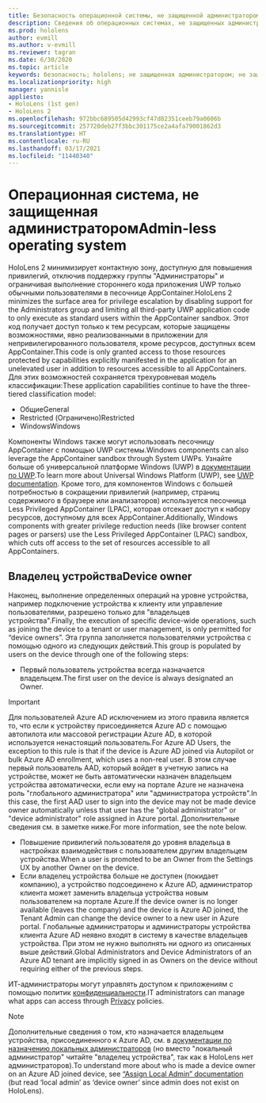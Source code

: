 ```yaml
---
title: Безопасность операционной системы, не защищенной администратором
description: Сведения об операционных системах, не защищенных администратором, владельцах устройств и безопасности на устройствах смешанной реальности HoloLens.
ms.prod: hololens
author: evmill
ms.author: v-evmill
ms.reviewer: tagran
ms.date: 6/30/2020
ms.topic: article
keywords: безопасность; hololens; не защищенная администратором; не защищенная администратором; операционная система; операционная система, не защищенная администратором; ос, защищенная администратором; ос, не защищенная администратором; hololens 2; безопасность hololens2; security, hololens, adminless, admin-less, operating system, admin-less operating system, admin os, admin-less os, hololens 2, hololens2 security,
ms.localizationpriority: high
manager: yannisle
appliesto:
- HoloLens (1st gen)
- HoloLens 2
ms.openlocfilehash: 972bbc689505d42993cf47d82351ceeb79a0606b
ms.sourcegitcommit: 257720deb27f3bbc301175ce2a4afa79001862d3
ms.translationtype: HT
ms.contentlocale: ru-RU
ms.lasthandoff: 03/17/2021
ms.locfileid: "11440340"
---
```

# <a name="admin-less-operating-system"></a><span data-ttu-id="3f8ca-104">Операционная система, не защищенная администратором</span><span class="sxs-lookup"><span data-stu-id="3f8ca-104">Admin-less operating system</span></span>

<span data-ttu-id="3f8ca-105">HoloLens 2 минимизирует контактную зону, доступную для повышения привилегий, отключив поддержку группы "Администраторы" и ограничивая выполнение стороннего кода приложения UWP только обычными пользователями в песочнице AppContainer.</span><span class="sxs-lookup"><span data-stu-id="3f8ca-105">HoloLens 2 minimizes the surface area for privilege escalation by disabling support for the Administrators group and limiting all third-party UWP application code to only execute as standard users within the AppContainer sandbox.</span></span> <span data-ttu-id="3f8ca-106">Этот код получает доступ только к тем ресурсам, которые защищены возможностями, явно реализованными в приложении для непривилегированного пользователя, кроме ресурсов, доступных всем AppContainer.</span><span class="sxs-lookup"><span data-stu-id="3f8ca-106">This code is only granted access to those resources protected by capabilities explicitly manifested in the application for an unelevated user in addition to resources accessible to all AppContainers.</span></span>
<span data-ttu-id="3f8ca-107">Для этих возможностей сохраняется трехуровневая модель классификации:</span><span class="sxs-lookup"><span data-stu-id="3f8ca-107">These application capabilities continue to have the three-tiered classification model:</span></span>
  * <span data-ttu-id="3f8ca-108">Общие</span><span class="sxs-lookup"><span data-stu-id="3f8ca-108">General</span></span>
  * <span data-ttu-id="3f8ca-109">Restricted (Ограничено)</span><span class="sxs-lookup"><span data-stu-id="3f8ca-109">Restricted</span></span>
  * <span data-ttu-id="3f8ca-110">Windows</span><span class="sxs-lookup"><span data-stu-id="3f8ca-110">Windows</span></span>

<span data-ttu-id="3f8ca-111">Компоненты Windows также могут использовать песочницу AppContainer с помощью UWP системы.</span><span class="sxs-lookup"><span data-stu-id="3f8ca-111">Windows components can also leverage the AppContainer sandbox through System UWPs.</span></span> <span data-ttu-id="3f8ca-112">Узнайте больше об универсальной платформе Windows (UWP) в [документации по UWP](https://docs.microsoft.com/windows/uwp/).</span><span class="sxs-lookup"><span data-stu-id="3f8ca-112">To learn more about Universal Windows Platform (UWP), see [UWP documentation](https://docs.microsoft.com/windows/uwp/).</span></span> <span data-ttu-id="3f8ca-113">Кроме того, для компонентов Windows с большей потребностью в сокращении привилегий (например, страниц содержимого в браузере или анализаторов) используется песочница Less Privileged AppContainer (LPAC), которая отсекает доступ к набору ресурсов, доступному для всех AppContainer.</span><span class="sxs-lookup"><span data-stu-id="3f8ca-113">Additionally, Windows components with greater privilege reduction needs (like browser content pages or parsers) use the Less Privileged AppContainer (LPAC) sandbox, which cuts off access to the set of resources accessible to all AppContainers.</span></span>

## <a name="device-owner"></a><span data-ttu-id="3f8ca-114">Владелец устройства</span><span class="sxs-lookup"><span data-stu-id="3f8ca-114">Device owner</span></span>

<span data-ttu-id="3f8ca-115">Наконец, выполнение определенных операций на уровне устройства, например подключение устройства к клиенту или управление пользователями, разрешено только для "владельцев устройства".</span><span class="sxs-lookup"><span data-stu-id="3f8ca-115">Finally, the execution of specific device-wide operations, such as joining the device to a tenant or user management, is only permitted for “device owners”.</span></span> <span data-ttu-id="3f8ca-116">Эта группа заполняется пользователями устройства с помощью одного из следующих действий.</span><span class="sxs-lookup"><span data-stu-id="3f8ca-116">This group is populated by users on the device through one of the following steps:</span></span>
  * <span data-ttu-id="3f8ca-117">Первый пользователь устройства всегда назначается владельцем.</span><span class="sxs-lookup"><span data-stu-id="3f8ca-117">The first user on the device is always designated an Owner.</span></span> 
> [!IMPORTANT]
><span data-ttu-id="3f8ca-118">Для пользователей Azure AD исключением из этого правила является то, что если к устройству присоединяется Azure AD с помощью автопилота или массовой регистрации Azure AD, в которой используется ненастоящий пользователь.</span><span class="sxs-lookup"><span data-stu-id="3f8ca-118">For Azure AD Users, the exception to this rule is that if the device is Azure AD joined via Autopilot or bulk Azure AD enrollment, which uses a non-real user.</span></span> <span data-ttu-id="3f8ca-119">В этом случае первый пользователь AAD, который войдет в учетную запись на устройстве, может не быть автоматически назначен владельцем устройства автоматически, если ему на портале Azure не назначена роль "глобального администратора" или "администратора устройств".</span><span class="sxs-lookup"><span data-stu-id="3f8ca-119">In this case, the first AAD user to sign into the device may not be made device owner automatically unless that user has the "global administrator" or "device administrator" role assigned in Azure portal.</span></span> <span data-ttu-id="3f8ca-120">Дополнительные сведения см. в заметке ниже.</span><span class="sxs-lookup"><span data-stu-id="3f8ca-120">For more information, see the note below.</span></span>  

  * <span data-ttu-id="3f8ca-121">Повышение привилегий пользователя до уровня владельца в настройках взаимодействия с пользователем другим владельцем устройства.</span><span class="sxs-lookup"><span data-stu-id="3f8ca-121">When a user is promoted to be an Owner from the Settings UX by another Owner on the device.</span></span>
  * <span data-ttu-id="3f8ca-122">Если владелец устройства больше не доступен (покидает компанию), а устройство подсоединено к Azure AD, администратор клиента может заменить владельца устройства новым пользователем на портале Azure.</span><span class="sxs-lookup"><span data-stu-id="3f8ca-122">If the device owner is no longer available (leaves the company) and the device is Azure AD joined, the Tenant Admin can change the device owner to a new user in Azure portal.</span></span> <span data-ttu-id="3f8ca-123">Глобальные администраторы и администраторы устройства клиента Azure AD неявно входят в систему в качестве владельцев устройства. При этом не нужно выполнять ни одного из описанных выше действий.</span><span class="sxs-lookup"><span data-stu-id="3f8ca-123">Global Administrators and Device Administrators of an Azure AD tenant are implicitly signed in as Owners on the device without requiring either of the previous steps.</span></span>  

 <span data-ttu-id="3f8ca-124">ИТ-администраторы могут управлять доступом к приложениям с помощью политик [конфиденциальности](https://docs.microsoft.com/windows/client-management/mdm/policy-csp-privacy).</span><span class="sxs-lookup"><span data-stu-id="3f8ca-124">IT administrators can manage what apps can access through [Privacy](https://docs.microsoft.com/windows/client-management/mdm/policy-csp-privacy) policies.</span></span> 

> [!NOTE]
> <span data-ttu-id="3f8ca-125">Дополнительные сведения о том, кто назначается владельцем устройства, присоединенного к Azure AD, см. в [документации по назначению локальных администраторов](https://docs.microsoft.com/azure/active-directory/devices/assign-local-admin) (но вместо "локальный администратор" читайте "владелец устройства", так как в HoloLens нет администраторов).</span><span class="sxs-lookup"><span data-stu-id="3f8ca-125">To understand more about who is made a device owner on an Azure AD joined device, see [“Assign Local Admin” documentation](https://docs.microsoft.com/azure/active-directory/devices/assign-local-admin) (but read ‘local admin’ as ‘device owner’ since admin does not exist on HoloLens).</span></span>